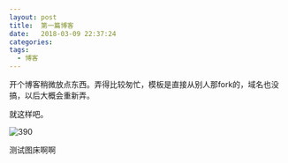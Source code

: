 ```yaml
---
layout: post
title:  第一篇博客
date:   2018-03-09 22:37:24
categories: 
tags: 
  - 博客
---
```


开个博客稍微放点东西。弄得比较匆忙，模板是直接从别人那fork的，域名也没搞，以后大概会重新弄。

就这样吧。



![390](http://7xj53m.com1.z0.glb.clouddn.com/390.jpg)

测试图床啊啊

<!-- more -->